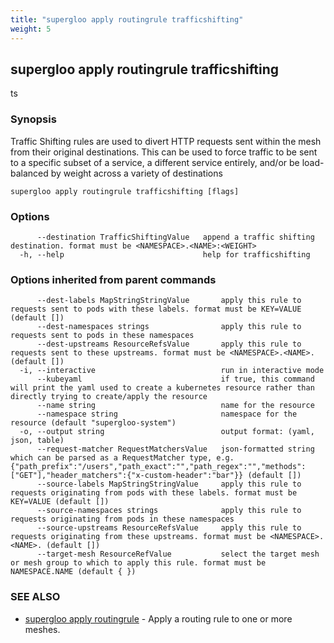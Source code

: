 ```yaml
---
title: "supergloo apply routingrule trafficshifting"
weight: 5
---
```

## supergloo apply routingrule trafficshifting

ts

### Synopsis

Traffic Shifting rules are used to divert HTTP requests sent within the mesh from their original destinations. 
This can be used to force traffic to be sent to a specific subset of a service, a different service entirely, and/or 
be load-balanced by weight across a variety of destinations

```
supergloo apply routingrule trafficshifting [flags]
```

### Options

```
      --destination TrafficShiftingValue   append a traffic shifting destination. format must be <NAMESPACE>.<NAME>:<WEIGHT>
  -h, --help                               help for trafficshifting
```

### Options inherited from parent commands

```
      --dest-labels MapStringStringValue       apply this rule to requests sent to pods with these labels. format must be KEY=VALUE (default [])
      --dest-namespaces strings                apply this rule to requests sent to pods in these namespaces
      --dest-upstreams ResourceRefsValue       apply this rule to requests sent to these upstreams. format must be <NAMESPACE>.<NAME>. (default [])
  -i, --interactive                            run in interactive mode
      --kubeyaml                               if true, this command will print the yaml used to create a kubernetes resource rather than directly trying to create/apply the resource
      --name string                            name for the resource
      --namespace string                       namespace for the resource (default "supergloo-system")
  -o, --output string                          output format: (yaml, json, table)
      --request-matcher RequestMatchersValue   json-formatted string which can be parsed as a RequestMatcher type, e.g. {"path_prefix":"/users","path_exact":"","path_regex":"","methods":["GET"],"header_matchers":{"x-custom-header":"bar"}} (default [])
      --source-labels MapStringStringValue     apply this rule to requests originating from pods with these labels. format must be KEY=VALUE (default [])
      --source-namespaces strings              apply this rule to requests originating from pods in these namespaces
      --source-upstreams ResourceRefsValue     apply this rule to requests originating from these upstreams. format must be <NAMESPACE>.<NAME>. (default [])
      --target-mesh ResourceRefValue           select the target mesh or mesh group to which to apply this rule. format must be NAMESPACE.NAME (default { })
```

### SEE ALSO

* [supergloo apply routingrule](../supergloo_apply_routingrule)	 - Apply a routing rule to one or more meshes.

